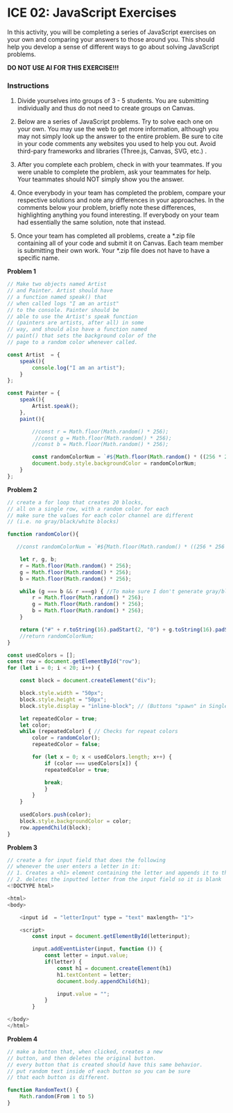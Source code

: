 
# ICE 02: JavaScript Exercises

In this activity, you will be completing a series of JavaScript exercises on your own and comparing your answers to those around you. This should help you develop a sense of different ways to go about solving JavaScript problems.

**DO NOT USE AI FOR THIS EXERCISE!!!**

### Instructions

1. Divide yourselves into groups of 3 - 5 students. You are submitting individually and thus do not need to create groups on Canvas.

2. Below are a series of JavaScript problems. Try to solve each one on your own. You may use the web to get more information, although you may not simply look up the answer to the entire problem. Be sure to cite in your code comments any websites you used to help you out. Avoid third-pary frameworks and libraries (Three.js, Canvas, SVG, etc.) .

3. After you complete each problem, check in with your teammates. If you were unable to complete the problem, ask your teammates for help. Your teammates should NOT simply show you the answer. 

4. Once everybody in your team has completed the problem, compare your respective solutions and note any differences in your approaches. In the comments below your problem, briefly note these differences, highlighting anything you found interesting. If everybody on your team had essentially the same solution, note that instead.

5. Once your team has completed all problems, create a *.zip file containing all of your code and submit it on Canvas. Each team member is submitting their own work. Your *.zip file does not have to have a specific name.


**Problem 1**
```js
// Make two objects named Artist
// and Painter. Artist should have
// a function named speak() that
// when called logs "I am an artist"
// to the console. Painter should be
// able to use the Artist's speak function
// (painters are artists, after all) in some
// way, and should also have a function named
// paint() that sets the background color of the
// page to a random color whenever called. 

const Artist  = {
    speak(){
        console.log("I am an artist");
    }
};

const Painter = {
    speak(){
        Artist.speak();
    },
    paint(){

        //const r = Math.floor(Math.random() * 256);
         //const g = Math.floor(Math.random() * 256);
        //const b = Math.floor(Math.random() * 256); 

        const randomColorNum = `#${Math.floor(Math.random() * ((256 * 256 * 256))).toString(16).padStart(6, "0")}`; //Fixed by makig it an actual Hex color
        document.body.style.backgroundColor = randomColorNum;
    }
};
```

**Problem 2**
```js
// create a for loop that creates 20 blocks,
// all on a single row, with a random color for each
// make sure the values for each color channel are different
// (i.e. no gray/black/white blocks)

function randomColor(){

   //const randomColorNum = `#${Math.floor(Math.random() * ((256 * 256 * 256))).toString(16)}`;

    let r, g, b;
    r = Math.floor(Math.random() * 256);
    g = Math.floor(Math.random() * 256);
    b = Math.floor(Math.random() * 256);

    while (g === b && r ===g) { //To make sure I don't generate gray/black/white colors.
        r = Math.floor(Math.random() * 256);
        g = Math.floor(Math.random() * 256);
        b = Math.floor(Math.random() * 256);
    } 

    return ("#" + r.toString(16).padStart(2, "0") + g.toString(16).padStart(2, "0") + b.toString(16).padStart(2, "0"));
    //return randomColorNum;
}

const usedColors = [];
const row = document.getElementById("row");
for (let i = 0; i < 20; i++) {

    const block = document.createElement("div");

    block.style.width = "50px";
    block.style.height = "50px";
    block.style.display = "inline-block"; // (Buttons "spawn" in Single row)

    let repeatedColor = true;
    let color;
    while (repeatedColor) { // Checks for repeat colors
        color = randomColor();
        repeatedColor = false;

        for (let x = 0; x < usedColors.length; x++) {
            if (color === usedColors[x]) {
            repeatedColor = true;

            break;
            }
        }
    }
    
    usedColors.push(color);
    block.style.backgroundColor = color;
    row.appendChild(block);
}

```

**Problem 3**
```js
// create a for input field that does the following 
// whenever the user enters a letter in it:
// 1. Creates a <h1> element containing the letter and appends it to the page
// 2. deletes the inputted letter from the input field so it is blank
<!DOCTYPE html>

<html>
<body>

    <input id  = "letterInput" type = "text" maxlength= "1">

    <script>
        const input = document.getElementById(letterinput);

        input.addEventLister(input, function ()) {
            const letter = input.value;
            if(letter) {
                const h1 = document.createElement(h1)
                h1.textContent = letter;
                document.body.appendChild(h1);

                input.value = "";
            }
        }

</body>
</html>
```

**Problem 4**
```js
// make a button that, when clicked, creates a new
// button, and then deletes the original button. 
// every button that is created should have this same behavior.
// put random text inside of each button so you can be sure 
// that each button is different.

function RandomText() {
    Math.random(From 1 to 5)
}
```
